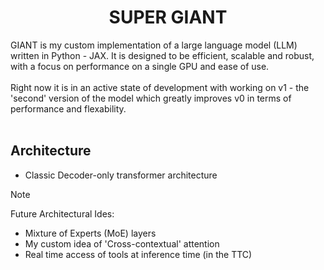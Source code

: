 <h1 align="center">SUPER GIANT</h1>
<!-- <p align="center"> SUPERsupreme Utra PROfesional ELITE ReVolutIonary GIGA intelligent ArtIfical neXus TITAN </p> -->

GIANT is my custom implementation of a large language model (LLM) written in Python - JAX.
It is designed to be efficient, scalable and robust, with a focus on performance on a single GPU and ease of use.
<br>
<br>
Right now it is in an active state of development with working on v1 - the 'second' version of the model which greatly improves v0 in terms of performance and flexability.
<br><br>
## Architecture
- Classic Decoder-only transformer architecture
> [!NOTE]
> Future Architectural Ides:
> - Mixture of Experts (MoE) layers
> - My custom idea of 'Cross-contextual' attention
> - Real time access of tools at inference time (in the TTC)

